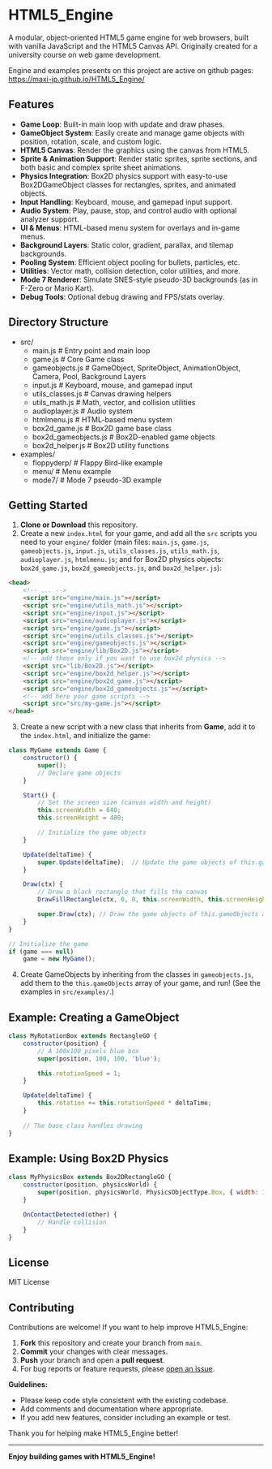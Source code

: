 # HTML5_Engine

A modular, object-oriented HTML5 game engine for web browsers, built with vanilla JavaScript and the HTML5 Canvas API. Originally created for a university course on web game development.

Engine and examples presents on this project are active on github pages: https://maxi-jp.github.io/HTML5_Engine/

## Features

- **Game Loop**: Built-in main loop with update and draw phases.
- **GameObject System**: Easily create and manage game objects with position, rotation, scale, and custom logic.
- **HTML5 Canvas**: Render the graphics using the canvas from HTML5.
- **Sprite & Animation Support**: Render static sprites, sprite sections, and both basic and complex sprite sheet animations.
- **Physics Integration**: Box2D physics support with easy-to-use Box2DGameObject classes for rectangles, sprites, and animated objects.
- **Input Handling**: Keyboard, mouse, and gamepad input support.
- **Audio System**: Play, pause, stop, and control audio with optional analyzer support.
- **UI & Menus**: HTML-based menu system for overlays and in-game menus.
- **Background Layers**: Static color, gradient, parallax, and tilemap backgrounds.
- **Pooling System**: Efficient object pooling for bullets, particles, etc.
- **Utilities**: Vector math, collision detection, color utilities, and more.
- **Mode 7 Renderer**: Simulate SNES-style pseudo-3D backgrounds (as in F-Zero or Mario Kart).
- **Debug Tools**: Optional debug drawing and FPS/stats overlay.

## Directory Structure
- src/
  - main.js               # Entry point and main loop
  - game.js               # Core Game class
  - gameobjects.js        # GameObject, SpriteObject, AnimationObject, Camera, Pool, Background Layers
  - input.js              # Keyboard, mouse, and gamepad input
  - utils_classes.js          # Canvas drawing helpers
  - utils_math.js              # Math, vector, and collision utilities
  - audioplayer.js        # Audio system
  - htmlmenu.js           # HTML-based menu system
  - box2d_game.js         # Box2D game base class 
  - box2d_gameobjects.js  # Box2D-enabled game objects
  - box2d_helper.js       # Box2D utility functions
- examples/
  - floppyderp/           # Flappy Bird-like example
  - menu/                 # Menu example
  - mode7/                # Mode 7 pseudo-3D example

## Getting Started

1. **Clone or Download** this repository.
2. Create a new `index.html` for your game, and add all the `src` scripts you need to your `engine/` folder (main files: `main.js`, `game.js`, `gameobjects.js`, `input.js`, `utils_classes.js`, `utils_math.js`, `audioplayer.js`, `htmlmenu.js`; and for Box2D physics objects: `box2d_game.js`, `box2d_gameobjects.js`, and `box2d_helper.js`):
```html
<head>
    <!-- ... -->
    <script src="engine/main.js"></script>
    <script src="engine/utils_math.js"></script>
    <script src="engine/input.js"></script>
    <script src="engine/audioplayer.js"></script>
    <script src="engine/game.js"></script>
    <script src="engine/utils_classes.js"></script>
    <script src="engine/gameobjects.js"></script>
    <script src="engine/lib/Box2D.js"></script>
    <!-- add these only if you want to use box2d physics -->
    <script src="lib/Box2D.js"></script>
    <script src="engine/box2d_helper.js"></script>
    <script src="engine/box2d_game.js"></script>
    <script src="engine/box2d_gameobjects.js"></script>
    <!-- add here your game scripts -->
    <script src="src/my-game.js"></script>
</head>
```
3. Create a new script with a new class that inherits from **Game**, add it to the `index.html`, and initialize the game:
```javascript
class MyGame extends Game {
    constructor() {
        super();
        // Declare game objects
    }

    Start() {
        // Set the screen size (canvas width and height)
        this.screenWidth = 640;
        this.screenHeight = 480;

        // Initialize the game objects
    }

    Update(deltaTime) {
        super.Update(deltaTime);  // Update the game objects of this.gameObjects array
    }

    Draw(ctx) {
        // Draw a black rectangle that fills the canvas
        DrawFillRectangle(ctx, 0, 0, this.screenWidth, this.screenHeight, "black");

        super.Draw(ctx); // Draw the game objects of this.gameObjects array
    }
}

// Initialize the game
if (game === null)
    game = new MyGame();
```

4. Create GameObjects by inheriting from the classes in `gameobjects.js`, add them to the `this.gameObjects` array of your game, and run! (See the examples in `src/examples/`.)

## Example: Creating a GameObject

```javascript
class MyRotationBox extends RectangleGO {
    constructor(position) {
        // A 100x100 pixels blue box
        super(position, 100, 100, 'blue');

        this.rotationSpeed = 1;
    }

    Update(deltaTime) {
        this.rotation += this.rotationSpeed * deltaTime;
    }
    
    // The base class handles drawing
}
```

## Example: Using Box2D Physics

```javascript
class MyPhysicsBox extends Box2DRectangleGO {
    constructor(position, physicsWorld) {
        super(position, physicsWorld, PhysicsObjectType.Box, { width: 1, height: 1, density: 1 }, 1, 1, "green");
    }

    OnContactDetected(other) {
        // Handle collision
    }
}
```

## License

MIT License

## Contributing

Contributions are welcome! If you want to help improve HTML5_Engine:

1. **Fork** this repository and create your branch from `main`.
2. **Commit** your changes with clear messages.
3. **Push** your branch and open a **pull request**.
4. For bug reports or feature requests, please [open an issue](https://github.com/maxi-jp/HTML5_Engine/issues).

**Guidelines:**
- Please keep code style consistent with the existing codebase.
- Add comments and documentation where appropriate.
- If you add new features, consider including an example or test.

Thank you for helping make HTML5_Engine better!


---

**Enjoy building games with HTML5_Engine!**


